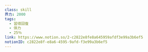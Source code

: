 ```yaml
---
class: skill
界力: 2000
tags:
  - 習得回復
  - 体力
  - 25％
link: https://www.notion.so/2-c2822e8fe8a645959afdf3e99a3b6ef5
notionID: c2822e8f-e8a6-4595-9afd-f3e99a3b6ef5
---
```

